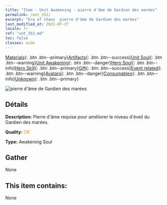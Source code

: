 ```yaml
---
title: "Item - Unit Awakening - pierre d'âme de Gardien des marées"
permalink: /unt_352/
excerpt: "Era of Chaos  pierre d'âme de Gardien des marées"
last_modified_at: 2021-07-27
locale: fr
ref: "unt_352.md"
toc: false
classes: wide
---
```

 [Materials](/ItemsFR/){: .btn .btn--primary}[Artifacts](/ItemsFR/Artifacts/){: .btn .btn--success}[Unit Soul](/ItemsFR/UnitSoul/){: .btn .btn--warning}[Unit Awakening](/ItemsFR/UnitAwakening/){: .btn .btn--danger}[Hero Soul](/ItemsFR/HeroSoul/){: .btn .btn--info}[Hero Skill](/ItemsFR/HeroSkill/){: .btn .btn--primary}[Gift](/ItemsFR/Gift/){: .btn .btn--success}[Event related](/ItemsFR/Events/){: .btn .btn--warning}[Avatars](/ItemsFR/Avatars/){: .btn .btn--danger}[Consumables](/ItemsFR/Consumables/){: .btn .btn--info}[Unknown](/ItemsFR/Unknown/){: .btn .btn--primary}

 ![pierre d'âme de Gardien des marées](/images/u/tia_yurenyongshi.jpg)

## Détails
 **Description:** Pierre d'âme requise pour améliorer le niveau d'éveil du Gardien des marées.

 **Quality:** <span style="color: #FF8C00">OK</span>

 **Type:** Awakening Soul

## Gather

  None

## This item contains:

  None

